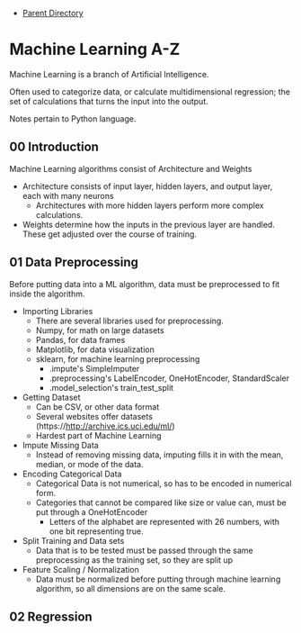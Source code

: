- [Parent Directory](../)
# Machine Learning A-Z
Machine Learning is a branch of Artificial Intelligence.

Often used to categorize data, or calculate multidimensional regression; the set of calculations that turns the input into the output.

Notes pertain to Python language.


## 00 Introduction
Machine Learning algorithms consist of Architecture and Weights
- Architecture consists of input layer, hidden layers, and output layer, each with many neurons
    - Architectures with more hidden layers perform more complex calculations.
- Weights determine how the inputs in the previous layer are handled. These get adjusted over the course of training.


## 01 Data Preprocessing
Before putting data into a ML algorithm, data must be preprocessed to fit inside the algorithm.
- Importing Libraries
    - There are several libraries used for preprocessing.
    - Numpy, for math on large datasets
    - Pandas, for data frames
    - Matplotlib, for data visualization
    - sklearn, for machine learning preprocessing
        - .impute's SimpleImputer
        - .preprocessing's LabelEncoder, OneHotEncoder, StandardScaler
        - .model_selection's train_test_split
- Getting Dataset
    - Can be CSV, or other data format
    - Several websites offer datasets (https://http://archive.ics.uci.edu/ml/)
    - Hardest part of Machine Learning
- Impute Missing Data
    - Instead of removing missing data, imputing fills it in with the mean, median, or mode of the data.
- Encoding Categorical Data
    - Categorical Data is not numerical, so has to be encoded in numerical form.
    - Categories that cannot be compared like size or value can, must be put through a OneHotEncoder
        - Letters of the alphabet are represented with 26 numbers, with one bit representing true.
- Split Training and Data sets
    - Data that is to be tested must be passed through the same preprocessing as the training set, so they are split up
- Feature Scaling / Normalization
    - Data must be normalized before putting through machine learning algorithm, so all dimensions are on the same scale.


## 02 Regression





